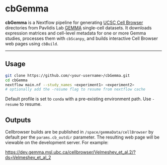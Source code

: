 # cbGemma

**cbGemma** is a Nextflow pipeline for generating [UCSC Cell Browser](https://cellbrowser.readthedocs.io/) directories from Pavlidis Lab [GEMMA](https://gemma.msl.ubc.ca/) single-cell datasets. It downloads expression matrices and cell-level metadata for one or more Gemma studies, processes them with `cbScanpy`, and builds interactive Cell Browser web pages using `cbBuild`.

---

## Usage


```bash
git clone https://github.com/<your-username>/cbGemma.git
cd cbGemma
nextflow main.nf --study_names <experiment1> <experiment2>
# optionally add the -resume flag to resume from nextflow cache
```
Default profile is set to `conda` with a pre-existing environment path. Use `-resume` to resume.

## Outputs
Cellbrowser builds are be published in `/space/gemmaData/cellBrowser` by default per the `params.cb_outdir` parameter.
The resulting web page will be viewable on the development server. For example:

https://dev.gemma.msl.ubc.ca/cellbrowser/Velmeshev_et_al.2/?ds=Velmeshev_et_al_2
